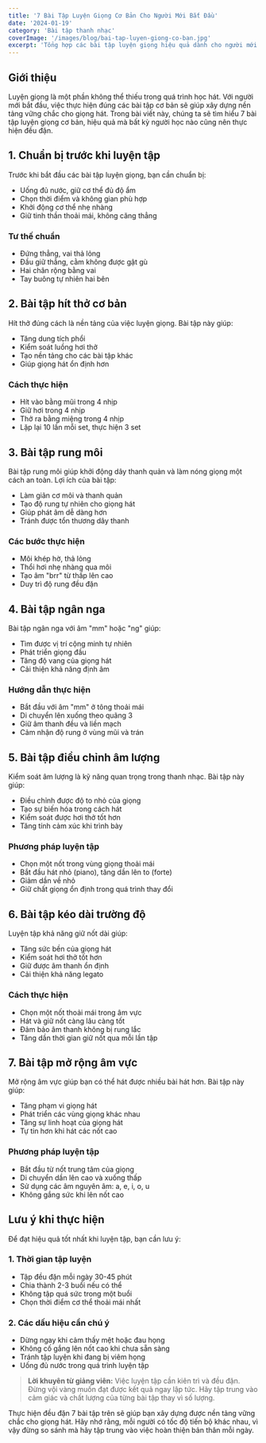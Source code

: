 ```yaml
---
title: '7 Bài Tập Luyện Giọng Cơ Bản Cho Người Mới Bắt Đầu'
date: '2024-01-19'
category: 'Bài tập thanh nhạc'
coverImage: '/images/blog/bai-tap-luyen-giong-co-ban.jpg'
excerpt: 'Tổng hợp các bài tập luyện giọng hiệu quả dành cho người mới học hát. Hướng dẫn chi tiết cách thực hiện các bài tập từ cơ bản đến nâng cao giúp cải thiện giọng hát nhanh chóng.'
---
```


## Giới thiệu

Luyện giọng là một phần không thể thiếu trong quá trình học hát. Với người mới bắt đầu, việc thực hiện đúng các bài tập cơ bản sẽ giúp xây dựng nền tảng vững chắc cho giọng hát. Trong bài viết này, chúng ta sẽ tìm hiểu 7 bài tập luyện giọng cơ bản, hiệu quả mà bất kỳ người học nào cũng nên thực hiện đều đặn.

## 1. Chuẩn bị trước khi luyện tập

Trước khi bắt đầu các bài tập luyện giọng, bạn cần chuẩn bị:

- Uống đủ nước, giữ cơ thể đủ độ ẩm
- Chọn thời điểm và không gian phù hợp
- Khởi động cơ thể nhẹ nhàng
- Giữ tinh thần thoải mái, không căng thẳng

### Tư thế chuẩn

- Đứng thẳng, vai thả lỏng
- Đầu giữ thẳng, cằm không được gật gù
- Hai chân rộng bằng vai
- Tay buông tự nhiên hai bên

## 2. Bài tập hít thở cơ bản

Hít thở đúng cách là nền tảng của việc luyện giọng. Bài tập này giúp:

- Tăng dung tích phổi
- Kiểm soát luồng hơi thở
- Tạo nền tảng cho các bài tập khác
- Giúp giọng hát ổn định hơn

### Cách thực hiện

- Hít vào bằng mũi trong 4 nhịp
- Giữ hơi trong 4 nhịp
- Thở ra bằng miệng trong 4 nhịp
- Lặp lại 10 lần mỗi set, thực hiện 3 set

## 3. Bài tập rung môi

Bài tập rung môi giúp khởi động dây thanh quản và làm nóng giọng một cách an toàn. Lợi ích của bài tập:

- Làm giãn cơ môi và thanh quản
- Tạo độ rung tự nhiên cho giọng hát
- Giúp phát âm dễ dàng hơn
- Tránh được tổn thương dây thanh

### Các bước thực hiện

- Môi khép hờ, thả lỏng
- Thổi hơi nhẹ nhàng qua môi
- Tạo âm "brr" từ thấp lên cao
- Duy trì độ rung đều đặn

## 4. Bài tập ngân nga

Bài tập ngân nga với âm "mm" hoặc "ng" giúp:

- Tìm được vị trí cộng minh tự nhiên
- Phát triển giọng đầu
- Tăng độ vang của giọng hát
- Cải thiện khả năng định âm

### Hướng dẫn thực hiện

- Bắt đầu với âm "mm" ở tông thoải mái
- Di chuyển lên xuống theo quãng 3
- Giữ âm thanh đều và liền mạch
- Cảm nhận độ rung ở vùng mũi và trán

## 5. Bài tập điều chỉnh âm lượng

Kiểm soát âm lượng là kỹ năng quan trọng trong thanh nhạc. Bài tập này giúp:

- Điều chỉnh được độ to nhỏ của giọng
- Tạo sự biến hóa trong cách hát
- Kiểm soát được hơi thở tốt hơn
- Tăng tính cảm xúc khi trình bày

### Phương pháp luyện tập

- Chọn một nốt trong vùng giọng thoải mái
- Bắt đầu hát nhỏ (piano), tăng dần lên to (forte)
- Giảm dần về nhỏ
- Giữ chất giọng ổn định trong quá trình thay đổi

## 6. Bài tập kéo dài trường độ

Luyện tập khả năng giữ nốt dài giúp:

- Tăng sức bền của giọng hát
- Kiểm soát hơi thở tốt hơn
- Giữ được âm thanh ổn định
- Cải thiện khả năng legato

### Cách thực hiện

- Chọn một nốt thoải mái trong âm vực
- Hát và giữ nốt càng lâu càng tốt
- Đảm bảo âm thanh không bị rung lắc
- Tăng dần thời gian giữ nốt qua mỗi lần tập

## 7. Bài tập mở rộng âm vực

Mở rộng âm vực giúp bạn có thể hát được nhiều bài hát hơn. Bài tập này giúp:

- Tăng phạm vi giọng hát
- Phát triển các vùng giọng khác nhau
- Tăng sự linh hoạt của giọng hát
- Tự tin hơn khi hát các nốt cao

### Phương pháp luyện tập

- Bắt đầu từ nốt trung tâm của giọng
- Di chuyển dần lên cao và xuống thấp
- Sử dụng các âm nguyên âm: a, e, i, o, u
- Không gắng sức khi lên nốt cao

## Lưu ý khi thực hiện

Để đạt hiệu quả tốt nhất khi luyện tập, bạn cần lưu ý:

### 1. Thời gian tập luyện

- Tập đều đặn mỗi ngày 30-45 phút
- Chia thành 2-3 buổi nếu có thể
- Không tập quá sức trong một buổi
- Chọn thời điểm cơ thể thoải mái nhất

### 2. Các dấu hiệu cần chú ý

- Dừng ngay khi cảm thấy mệt hoặc đau họng
- Không cố gắng lên nốt cao khi chưa sẵn sàng
- Tránh tập luyện khi đang bị viêm họng
- Uống đủ nước trong quá trình luyện tập

> **Lời khuyên từ giảng viên:** Việc luyện tập cần kiên trì và đều đặn. Đừng vội vàng muốn đạt được kết quả ngay lập tức. Hãy tập trung vào cảm giác và chất lượng của từng bài tập thay vì số lượng.

Thực hiện đều đặn 7 bài tập trên sẽ giúp bạn xây dựng được nền tảng vững chắc cho giọng hát. Hãy nhớ rằng, mỗi người có tốc độ tiến bộ khác nhau, vì vậy đừng so sánh mà hãy tập trung vào việc hoàn thiện bản thân mỗi ngày. 